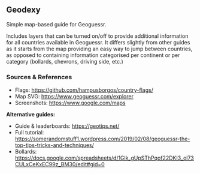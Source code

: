 ## Geodexy

Simple map-based guide for Geoguessr.

Includes layers that can be turned on/off to provide additional information for all countries available in Geoguessr. It differs slightly from other guides as it starts from the map providing an easy way to jump between countries, as opposed to containing information categorised per continent or per category (bollards, chevrons, driving side, etc.)

### Sources & References

* Flags: https://github.com/hampusborgos/country-flags/
* Map SVG: https://www.geoguessr.com/explorer
* Screenshots: https://www.google.com/maps

**Alternative guides:**

* Guide & leaderboards: https://geotips.net/
* Full tutorial: https://somerandomstuff1.wordpress.com/2019/02/08/geoguessr-the-top-tips-tricks-and-techniques/
* Bollards: https://docs.google.com/spreadsheets/d/1Glk_gUpSThPqof22DKI3_ol73CULxCeKxEC99z_BM30/edit#gid=0
